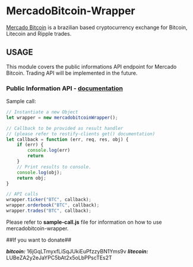 # MercadoBitcoin-Wrapper 
[Mercado Bitcoin](https://www.mercadobitcoin.com.br) is a brazilian based cryptocurrency exchange for Bitcoin, Litecoin and Ripple trades.

## USAGE
This module covers the public informations API endpoint for Mercado Bitcoin. Trading API will be implemented in the future.

### Public Information API - [documentation](https://www.mercadobitcoin.com.br/api/)

Sample call: 
```javascript
// Instantiate a new Object
let wrapper = new mercadobitcoinWrapper();

// Callback to be provided as result handler
// (please refer to restify-clients get() documentation)
let callback = function (err, req, res, obj) {
    if (err) {
        console.log(err)
        return
    }
    // Print results to console.
    console.log(obj);
    return obj;
}

// API calls
wrapper.ticker("BTC", callback);
wrapper.orderbook("BTC", callback);
wrapper.trades("BTC", callback);
```


Please refer to **sample-call.js** file for information on how to use mercadobitcoin-wrapper.

##If you want to donate##

***bitcoin:*** 16jGqLTmyxfLiSqJUkiEuPfzzyBN1Yms9v
***litecoin:*** LUBeZA2y2eJaYPC5bAt2x5oLbPPscTEs2T